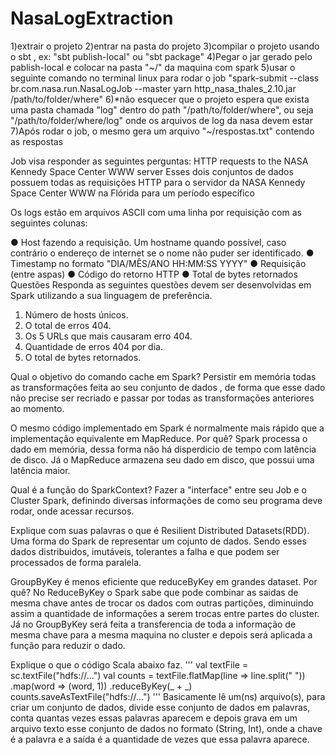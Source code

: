 # NasaLogExtraction

1)extrair o projeto
2)entrar na pasta do projeto
3)compilar o projeto usando o sbt , ex: "sbt publish-local" ou "sbt package"
4)Pegar o jar gerado pelo pablish-local e colocar na pasta "~/" da maquina com spark
5)usar o seguinte comando no terminal linux para rodar o job "spark-submit --class br.com.nasa.run.NasaLogJob --master yarn http_nasa_thales_2.10.jar /path/to/folder/where"
6)*não esquecer que o projeto espera que exista uma pasta chamada "log" dentro do path "/path/to/folder/where", ou seja "/path/to/folder/where/log" onde os arquivos de log da nasa devem estar
7)Após rodar o job, o mesmo gera um arquivo "~/respostas.txt" contendo as respostas


Job visa responder as seguintes perguntas:
HTTP requests to the NASA Kennedy Space Center WWW server
Esses dois conjuntos de dados possuem todas as requisições HTTP para o servidor da NASA Kennedy
Space Center WWW na Flórida para um período específico

Os logs estão em arquivos ASCII com uma linha por requisição com as seguintes colunas:

● Host fazendo a requisição​. Um hostname quando possível, caso contrário o endereço de internet se o nome
não puder ser identificado.
● Timestamp ​no formato "DIA/MÊS/ANO HH:MM:SS YYYY"
● Requisição (entre aspas)
● Código do retorno HTTP
● Total de bytes retornados
Questões
Responda as seguintes questões devem ser desenvolvidas em Spark utilizando a sua linguagem de preferência.
1. Número de hosts únicos.
2. O total de erros 404.
3. Os 5 URLs que mais causaram erro 404.
4. Quantidade de erros 404 por dia.
5. O total de bytes retornados.


Qual o objetivo do comando cache ​em Spark?
Persistir em memória todas as transformações feita ao seu conjunto de dados , de forma que esse dado não precise ser recriado e passar por todas as transformações anteriores ao momento.

O mesmo código implementado em Spark é normalmente mais rápido que a implementação equivalente em
MapReduce. Por quê?
Spark processa o dado em memória, dessa forma não há disperdicio de tempo com latência de disco. Já o MapReduce armazena seu dado em disco, que possui uma latência maior.

Qual é a função do SparkContext?
Fazer a  "interface" entre seu Job e o Cluster Spark, definindo diversas informações de como seu programa deve rodar, onde acessar recursos.

Explique com suas palavras o que é Resilient Distributed Datasets​ (RDD).
Uma forma do Spark de representar um cojunto de dados. Sendo esses dados distribuidos,  imutáveis, tolerantes a falha e que podem ser processados de forma paralela.

GroupByKey ​é menos eficiente que reduceByKey ​em grandes dataset. Por quê?
No ReduceByKey o Spark sabe que pode combinar as saidas de mesma chave antes de trocar os dados com outras partições, diminuindo assim a quantidade de informações a serem trocas entre partes do cluster.
Já no GroupByKey será feita a transferencia de toda a informação de mesma chave para a mesma maquina no cluster e depois será aplicada a função para reduzir o dado.

Explique o que o código Scala abaixo faz.
'''
val textFile = sc.textFile("hdfs://...")
val counts = textFile.flatMap(line => line.split(" "))
.map(word => (word, 1))
.reduceByKey(_ + _)
counts.saveAsTextFile("hdfs://...")
'''
Basicamente lê um(ns) arquivo(s), para criar um conjunto de dados, divide esse conjunto de dados em palavras, conta quantas vezes essas palavras aparecem e depois grava em um arquivo texto esse conjunto de dados no formato (String, Int), onde a chave é a palavra e a saída é a quantidade de vezes que essa palavra aparece.


